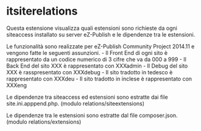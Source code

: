 # itsiterelations

Questa estensione visualizza quali estensioni sono richieste da ogni siteaccess
installato su server eZ-Publish e le dipendenze tra le estensioni.

Le funzionalità sono realizzate per  eZ-Publish Community Project 2014.11 e
vengono fatte le seguenti assunzioni.
    - Il Front End di ogni sito è rappresentato da un codice numerico
    di 3 cifre che va da 000 a 999
    - Il Back End del sito XXX è rappresentato con XXXadmin
    - Il Debug del sito XXX è rasspresentato con XXXdebug
    - Il sito tradotto in tedesco è rappresentato con XXXdeu
    - Il sito tradotto in inclese è rappresentato con XXXeng

Le dipendenze tra siteaccess ed estensioni sono estratte dai file site.ini.apppend.php.
(modulo relations/siteextensions)

Le dipendenze tra le estensioni sono estratte dal file composer.json.
(modulo relations/extensions)
